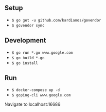 ## Setup

- ```$ go get -u github.com/kardianos/govendor```
- ```$ govendor sync```

## Development

- ```$ go run *.go www.google.com```
- ```$ go build *.go```
- ```$ go install```

## Run

- ```$ docker-compose up -d```
- ```$ goping-cli www.google.com```

Navigate to localhost:16686
